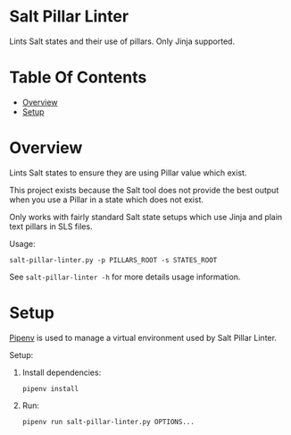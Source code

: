 # Salt Pillar Linter
Lints Salt states and their use of pillars. Only Jinja supported.

# Table Of Contents
- [Overview](#overview)
- [Setup](#setup)

# Overview
Lints Salt states to ensure they are using Pillar value which exist.  

This project exists because the Salt tool does not provide the best output 
when you use a Pillar in a state which does not exist.  

Only works with fairly standard Salt state setups which use Jinja and plain 
text pillars in SLS files.

Usage:

```
salt-pillar-linter.py -p PILLARS_ROOT -s STATES_ROOT
```

See `salt-pillar-linter -h` for more details usage information.

# Setup
[Pipenv](https://pipenv.readthedocs.io/en/latest/) is used to manage a virtual 
environment used by Salt Pillar Linter.

Setup:

1. Install dependencies:
   ```
   pipenv install
   ```
2. Run:
   ```
   pipenv run salt-pillar-linter.py OPTIONS...
   ```

